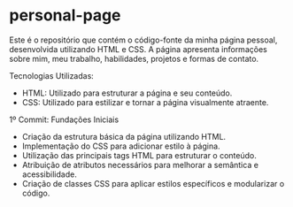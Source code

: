 # personal-page
Este é o repositório que contém o código-fonte da minha página pessoal, desenvolvida utilizando HTML e CSS. A página apresenta informações sobre mim, meu trabalho, habilidades, projetos e formas de contato.

Tecnologias Utilizadas: <br>
- HTML: Utilizado para estruturar a página e seu conteúdo. <br>
- CSS: Utilizado para estilizar e tornar a página visualmente atraente.

1º Commit: Fundações Iniciais
- Criação da estrutura básica da página utilizando HTML.
- Implementação do CSS para adicionar estilo à página.
- Utilização das principais tags HTML para estruturar o conteúdo.
- Atribuição de atributos necessários para melhorar a semântica e acessibilidade.
- Criação de classes CSS para aplicar estilos específicos e modularizar o código.
